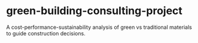 # green-building-consulting-project
A cost-performance-sustainability analysis of green vs traditional materials to guide construction decisions.
